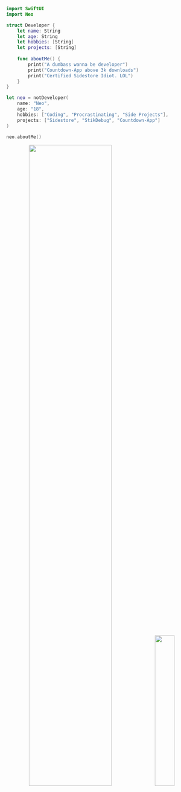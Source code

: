
```swift
import SwiftUI
import Neo

struct Developer {
    let name: String
    let age: String
    let hobbies: [String]
    let projects: [String]
    
    func aboutMe() {
        print("A dumbass wanna be developer")
        print("Countdown-App above 3k downloads")
        print("Certified Sidestore Idiot. LOL")
    }
}

let neo = notDeveloper(
    name: "Neo",
    age: "18",
    hobbies: ["Coding", "Procrastinating", "Side Projects"],
    projects: ["Sidestore", "StikDebug", "Countdown-App"]
)

neo.aboutMe()
```


<div align="center">
  <img src="http://github-profile-summary-cards.vercel.app/api/cards/profile-details?username=neoarz&theme=github_dark" width="66%" />
  <img src="http://github-profile-summary-cards.vercel.app/api/cards/repos-per-language?username=neoarz&theme=github_dark" width="32%" />
</div>

